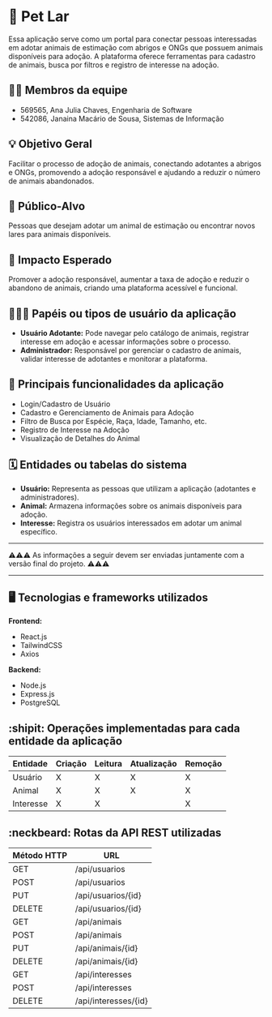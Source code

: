 # 🐾 Pet Lar

Essa aplicação serve como um portal para conectar pessoas interessadas em adotar animais de estimação com abrigos e ONGs que possuem animais disponíveis para adoção. A plataforma oferece ferramentas para cadastro de animais, busca por filtros e registro de interesse na adoção.

## :technologist: Membros da equipe

- 569565, Ana Julia Chaves, Engenharia de Software
- 542086, Janaina Macário de Sousa, Sistemas de Informação

## :bulb: Objetivo Geral
Facilitar o processo de adoção de animais, conectando adotantes a abrigos e ONGs, promovendo a adoção responsável e ajudando a reduzir o número de animais abandonados.

## :eyes: Público-Alvo
Pessoas que desejam adotar um animal de estimação ou encontrar novos lares para animais disponíveis.

## :star2: Impacto Esperado
Promover a adoção responsável, aumentar a taxa de adoção e reduzir o abandono de animais, criando uma plataforma acessível e funcional.

## :people_holding_hands: Papéis ou tipos de usuário da aplicação

- **Usuário Adotante:** Pode navegar pelo catálogo de animais, registrar interesse em adoção e acessar informações sobre o processo.
- **Administrador:** Responsável por gerenciar o cadastro de animais, validar interesse de adotantes e monitorar a plataforma.


## :triangular_flag_on_post: Principais funcionalidades da aplicação

- Login/Cadastro de Usuário
- Cadastro e Gerenciamento de Animais para Adoção
- Filtro de Busca por Espécie, Raça, Idade, Tamanho, etc.
- Registro de Interesse na Adoção
- Visualização de Detalhes do Animal

## :spiral_calendar: Entidades ou tabelas do sistema

- **Usuário:** Representa as pessoas que utilizam a aplicação (adotantes e administradores).
- **Animal:** Armazena informações sobre os animais disponíveis para adoção.
- **Interesse:** Registra os usuários interessados em adotar um animal específico.

----

:warning::warning::warning: As informações a seguir devem ser enviadas juntamente com a versão final do projeto. :warning::warning::warning:

----

## :desktop_computer: Tecnologias e frameworks utilizados

**Frontend:**

- React.js
- TailwindCSS
- Axios
  
**Backend:**

- Node.js
- Express.js
- PostgreSQL

## :shipit: Operações implementadas para cada entidade da aplicação

| Entidade        | Criação | Leitura | Atualização | Remoção |
|------------------|---------|---------|-------------|---------|
| Usuário          | X       | X       | X           | X       |
| Animal           | X       | X       | X           | X       |
| Interesse        | X       | X       |             | X       |


## :neckbeard: Rotas da API REST utilizadas

| Método HTTP | URL                |
|-------------|--------------------|
| GET         | /api/usuarios      |
| POST        | /api/usuarios      |
| PUT         | /api/usuarios/{id} |
| DELETE      | /api/usuarios/{id} |
| GET         | /api/animais       |
| POST        | /api/animais       |
| PUT         | /api/animais/{id}  |
| DELETE      | /api/animais/{id}  |
| GET         | /api/interesses    |
| POST        | /api/interesses    |
| DELETE      | /api/interesses/{id}|


